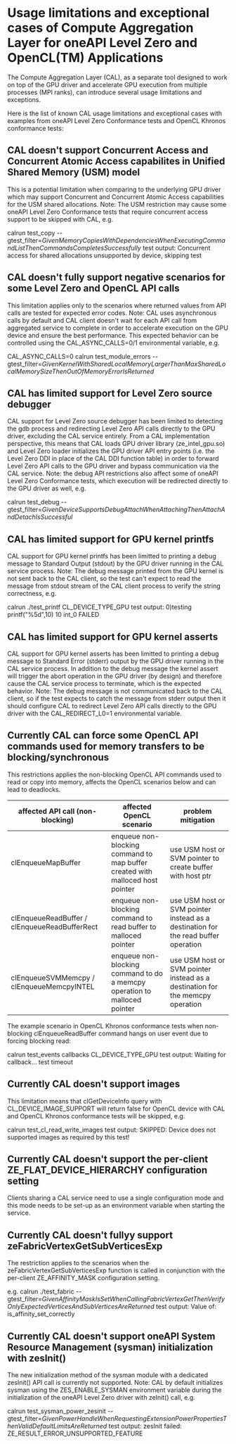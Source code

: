 <!---
Copyright (C) 2024 Intel Corporation

SPDX-License-Identifier: MIT
-->

# Usage limitations and exceptional cases of Compute Aggregation Layer for oneAPI Level Zero and OpenCL(TM) Applications
The Compute Aggregation Layer (CAL), as a separate tool designed to work on top of the GPU driver and accelerate GPU execution from multiple processes (MPI ranks), can introduce several usage limitations and exceptions.

Here is the list of known CAL usage limitations and exceptional cases with examples from oneAPI Level Zero Conformance tests and OpenCL Khronos conformance tests:

## CAL doesn't support Concurrent Access and Concurrent Atomic Access capabilites in Unified Shared Memory (USM) model
This is a potential limitation when comparing to the underlying GPU driver which may support Concurrent and Concurrent Atomic Access capabilities for the USM shared allocations.
Note: The USM restriction may cause some oneAPI Level Zero Conformance tests that require concurrent access support to be skipped with CAL, e.g.

calrun test_copy --gtest_filter=*GivenMemoryCopiesWithDependenciesWhenExecutingCommandListThenCommandsCompletesSuccessfully*
test output:
Concurrent access for shared allocations unsupported by device, skipping test

## CAL doesn't fully support negative scenarios for some Level Zero and OpenCL API calls
This limitation applies only to the scenarios where returned values from API calls are tested for expected error codes.
Note: CAL uses asynchronous calls by default and CAL client doesn't wait for each API call from aggregated service to complete in order to accelerate execution on the GPU device and ensure the best performance.
This expected behavior can be controlled using the CAL_ASYNC_CALLS=0/1 environmental variable, e.g.

CAL_ASYNC_CALLS=0 calrun test_module_errors --gtest_filter=*GivenKernelWithSharedLocalMemoryLargerThanMaxSharedLocalMemorySizeThenOutOfMemoryErrorIsReturned*

## CAL has limited support for Level Zero source debugger
CAL support for Level Zero source debugger has been limited to detecting the gdb process and redirecting Level Zero API calls directly to the GPU driver, excluding the CAL service entirely. From a CAL implementation perspective, this means that CAL loads GPU driver library (ze_intel_gpu.so) and Level Zero loader initializes the GPU driver API entry points (i.e. the Level Zero DDI in place of the CAL DDI function table)
in order to forward Level Zero API calls to the GPU driver and bypass communication via the CAL service.
Note: the debug API restrictions also affect some of oneAPI Level Zero Conformance tests, which execution will be redirected directly to the GPU driver as well, e.g.

calrun test_debug --gtest_filter=*GivenDeviceSupportsDebugAttachWhenAttachingThenAttachAndDetachIsSuccessful*

## CAL has limited support for GPU kernel printfs
CAL support for GPU kernel printfs has been limitted to printing a debug message to Standard Output (stdout) by the GPU driver running in the CAL service process.
Note: The debug message printed from the GPU kernel is not sent back to the CAL client, so the test can't expect to read the message from stdout stream of the CAL client process to verify the string correctness, e.g.

calrun ./test_printf CL_DEVICE_TYPE_GPU
test output:
0)testing printf("%5d",10)
   10
int_0 FAILED

## CAL has limited support for GPU kernel asserts
CAL support for GPU kernel asserts has been limitted to printing a debug message to Standard Error (stderr) output by the GPU driver running in the CAL service process.
In addition to the debug message the kernel assert will trigger the abort operation in the GPU driver (by design) and therefore cause the CAL service process to terminate, which is the expected behavior.
Note: The debug message is not communicated back to the CAL client, so if the test expects to catch the message from stderr output then it should configure CAL to redirect Level Zero API calls directly to the GPU driver with the CAL_REDIRECT_L0=1 environmental variable.

## Currently CAL can force some OpenCL API commands used for memory transfers to be blocking/synchronous
This restrictions applies the non-blocking OpenCL API commands used to read or copy into memory, affects the OpenCL scenarios below and can lead to deadlocks.

|      affected API call (non-blocking)         |                           affected OpenCL scenario                            |                             problem  mitigation                                    |
|-----------------------------------------------|-------------------------------------------------------------------------------|------------------------------------------------------------------------------------|
| clEnqueueMapBuffer                            | enqueue non-blocking command to map buffer created with malloced host pointer | use USM host or SVM pointer to create buffer with host ptr                         |
| clEnqueueReadBuffer / clEnqueueReadBufferRect | enqueue non-blocking command to read buffer to malloced pointer               | use USM host or SVM pointer instead as a destination for the read buffer operation |
| clEnqueueSVMMemcpy / clEnqueueMemcpyINTEL     | enqueue non-blocking command to do a memcpy operation to malloced pointer     | use USM host or SVM pointer instead as a destination for the memcpy operation      |

The example scenario in OpenCL Khronos conformance tests when non-blocking clEnqueueReadBuffer command hangs on user event due to forcing blocking read:

calrun test_events callbacks CL_DEVICE_TYPE_GPU
test output:
Waiting for callback...
test timeout

## Currently CAL doesn't support images
This limitation means that clGetDeviceInfo query with CL_DEVICE_IMAGE_SUPPORT will return false for OpenCL device with CAL and OpenCL Khronos conformance tests will be skipped, e.g.

calrun test_cl_read_write_images
test output:
SKIPPED: Device does not supported images as required by this test!

## Currently CAL doesn't support the per-client ZE_FLAT_DEVICE_HIERARCHY configuration setting
Clients sharing a CAL service need to use a single configuration mode and this mode needs to be set-up as an environment variable when starting the service.

## Currently CAL doesn't fullyy support zeFabricVertexGetSubVerticesExp
The restriction applies to the scenarios when the zeFabricVertexGetSubVerticesExp function is called in conjunction with the per-client ZE_AFFINITY_MASK configuration setting.

e.g.
calrun ./test_fabric --gtest_filter=*GivenAffinityMaskIsSetWhenCallingFabricVertexGetThenVerifyOnlyExpectedVerticesAndSubVerticesAreReturned*
test output:
Value of: is_affinity_set_correctly

## Currently CAL doesn't support oneAPI System Resource Management (sysman) initialization with zesInit()
The new initialization method of the sysman module with a dedicated zesInit() API call is currently not supported.
Note: CAL by default initializes sysman using the ZES_ENABLE_SYSMAN environment variable during the initialization of the oneAPI Level Zero driver with zeInit() call, e.g.

calrun test_sysman_power_zesinit --gtest_filter=*GivenPowerHandleWhenRequestingExtensionPowerPropertiesThenValidDefaultLimitsAreReturned*
test output:
zesInit failed: ZE_RESULT_ERROR_UNSUPPORTED_FEATURE
